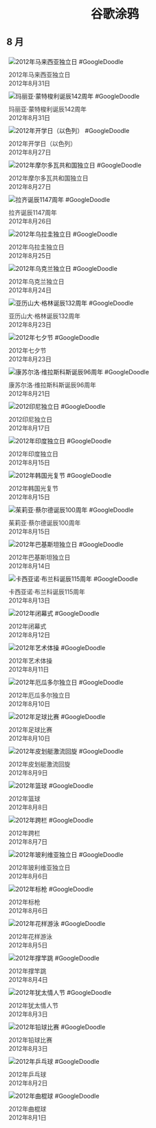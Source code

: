
<h1 align="center"> 谷歌涂鸦 </h1>




## 8 月

<div class="image">


<img src="https://lh3.googleusercontent.com/5tPSImy2l8oXzocjPpiHXRnW0Q1iN9mLO4XpDTKVacaXzqybsVW17akzuP9tG0l7G1VNHHVDhDPx-jhsHxgAkLtG5SiOwAa_yAv8SJiu=s660" alt="2012年马来西亚独立日 #GoogleDoodle" style="margin: 5px"/>
<div class="info" style="font-size: 14px; color:#333333; margin:5px"><div class="title">2012年马来西亚独立日</div><div class="date">2012年8月31日</div></div>

<img src="https://lh3.googleusercontent.com/wXVZvXaT6lY4ApcjFKE5UflHShF5kVOavRfTa0owz8RL4csSdpJN00M7kU2jhJWlbmsxgKUAUMA2A0wPldipiddM83iu9heuskQUQTwW=s660" alt="玛丽亚·蒙特梭利诞辰142周年 #GoogleDoodle" style="margin: 5px"/>
<div class="info" style="font-size: 14px; color:#333333; margin:5px"><div class="title">玛丽亚·蒙特梭利诞辰142周年</div><div class="date">2012年8月31日</div></div>

<img src="https://lh3.googleusercontent.com/wcfIDfkKTtRKj2idVkbIUIItL70uBmKyi23zbWaaApa81UsdU-NhR-HV8KgPL9CckH6r2UCsj2t06bRKaUfUTf42iS_KyCwhHACFFQbc=s660" alt="2012年开学日（以色列） #GoogleDoodle" style="margin: 5px"/>
<div class="info" style="font-size: 14px; color:#333333; margin:5px"><div class="title">2012年开学日（以色列）</div><div class="date">2012年8月27日</div></div>

<img src="https://www.google.com/logos/2012/moldova12-hp.jpg" alt="2012年摩尔多瓦共和国独立日 #GoogleDoodle" style="margin: 5px"/>
<div class="info" style="font-size: 14px; color:#333333; margin:5px"><div class="title">2012年摩尔多瓦共和国独立日</div><div class="date">2012年8月27日</div></div>

<img src="https://www.google.com/logos/2012/rhazes12-hp.jpg" alt="拉齐诞辰1147周年 #GoogleDoodle" style="margin: 5px"/>
<div class="info" style="font-size: 14px; color:#333333; margin:5px"><div class="title">拉齐诞辰1147周年</div><div class="date">2012年8月26日</div></div>

<img src="https://lh3.googleusercontent.com/peP1RT6WZANhLOzhSUs2XTQWg35V_HfcxNToCw5mMC5jpgCiG1Uq2UBfmYJDGO9br_qz5Ec5si2nw44KfqrPBgvB34Br-DB1iVAppwn7=s660" alt="2012年乌拉圭独立日 #GoogleDoodle" style="margin: 5px"/>
<div class="info" style="font-size: 14px; color:#333333; margin:5px"><div class="title">2012年乌拉圭独立日</div><div class="date">2012年8月25日</div></div>

<img src="https://lh3.googleusercontent.com/iMHyjdhTE4tp7OsO2evbePBLCs4ZjYBih0eh8uYUvJsyu38gpWHQ7IeobXF6nKZ10Z-7geJfG6fR0igaFfMNSkkjkNSn8Td5YTQWr3Lb8A=s660" alt="2012年乌克兰独立日 #GoogleDoodle" style="margin: 5px"/>
<div class="info" style="font-size: 14px; color:#333333; margin:5px"><div class="title">2012年乌克兰独立日</div><div class="date">2012年8月24日</div></div>

<img src="https://lh3.googleusercontent.com/W6YTCRVOtQC9-3UTdaNVqe5a538UPtyp0HtsATGYuscSzMIhs0tueG1ZFBORmVVt3iar7j17XuoivruRsIBhqcACjpHDfx3nAu6coihI=s660" alt="亚历山大·格林诞辰132周年 #GoogleDoodle" style="margin: 5px"/>
<div class="info" style="font-size: 14px; color:#333333; margin:5px"><div class="title">亚历山大·格林诞辰132周年</div><div class="date">2012年8月23日</div></div>

<img src="https://lh3.googleusercontent.com/DlWBK-4St43VDuWsb_C4LxzsXr21PcrQ6tOtgj48lfFKdh1UyIYoxh6rqmGW9okKVnkaWKjcxbOJ_FkoOixRaDyHPbZTjPhm000xrefWmw=s660" alt="2012年七夕节 #GoogleDoodle" style="margin: 5px"/>
<div class="info" style="font-size: 14px; color:#333333; margin:5px"><div class="title">2012年七夕节</div><div class="date">2012年8月23日</div></div>

<img src="https://lh3.googleusercontent.com/YGRrt0ilUN1gjk5xPeqFjWb-Oibts8F33Ka8dvExoNiPcSE391KXKptc8XVVgmhtxgnoEI4I1VxLUfSy7CYpesbcBEyaToavb3YUVFOO=s660" alt="康苏尔洛·维拉斯科斯诞辰96周年 #GoogleDoodle" style="margin: 5px"/>
<div class="info" style="font-size: 14px; color:#333333; margin:5px"><div class="title">康苏尔洛·维拉斯科斯诞辰96周年</div><div class="date">2012年8月21日</div></div>

<img src="https://lh3.googleusercontent.com/8pOfYyl-Yrfc-TFZTRU14UFmHmxbs7X8zczAODQtDlBWETLbGhB3q40JlCUiZdYPFTFOs-874zQsy0L04uyjxByXydAPZvy87W2ztq8x=s660" alt="2012印尼独立日 #GoogleDoodle" style="margin: 5px"/>
<div class="info" style="font-size: 14px; color:#333333; margin:5px"><div class="title">2012印尼独立日</div><div class="date">2012年8月17日</div></div>

<img src="https://lh3.googleusercontent.com/UY2VjNJn5spOynwnTCa5H78L4pAbJqjaQO4SKBMKGHNumeJal7bbME1dUSp4h-xeAAJ0laFh310JwwA26yXA7Og9q0Kn2hsuC5WYPia8=s660" alt="2012年印度独立日 #GoogleDoodle" style="margin: 5px"/>
<div class="info" style="font-size: 14px; color:#333333; margin:5px"><div class="title">2012年印度独立日</div><div class="date">2012年8月15日</div></div>

<img src="https://lh3.googleusercontent.com/tKUSk1TemXbeHi0ndJSKng6xc1L3QvncD1eDFgJ8ei69lGu251yTNMSVShYI6Kcb8I36aQ2xpBwQSgdciwrUWPW4HhJfuQyDQloQPMY=s660" alt="2012年韩国光复节 #GoogleDoodle" style="margin: 5px"/>
<div class="info" style="font-size: 14px; color:#333333; margin:5px"><div class="title">2012年韩国光复节</div><div class="date">2012年8月15日</div></div>

<img src="https://lh3.googleusercontent.com/8xIjy0DmS7_AEjmyy8czhezbWa4dzgZU-1k4fbx62w6s4xWANfmYyt5D0gSi-I8Qmn8yop2qT1Rd9Om-Z-WiMHPO78jCs05qURsW73yITQ=s660" alt="茱莉亚·蔡尔德诞辰100周年 #GoogleDoodle" style="margin: 5px"/>
<div class="info" style="font-size: 14px; color:#333333; margin:5px"><div class="title">茱莉亚·蔡尔德诞辰100周年</div><div class="date">2012年8月15日</div></div>

<img src="https://lh3.googleusercontent.com/jPbZZNlI3jbXH60TCbFe3tjwNHk38jEZiVKe3O8dgjJKwpVVWNziGzf3AQi8PzvQ9Or5ECPT0f3EAi0XspjiajEf-i6zikV7pTwnDdDJsg=s660" alt="2012年巴基斯坦独立日 #GoogleDoodle" style="margin: 5px"/>
<div class="info" style="font-size: 14px; color:#333333; margin:5px"><div class="title">2012年巴基斯坦独立日</div><div class="date">2012年8月14日</div></div>

<img src="https://lh3.googleusercontent.com/tkN2vHALQrfXum2pJtbKAdphPIZv10kz45U9PHORfnoQSPHkFdw4B7F7yWbhn-07AYGqA2MKrJNUk_4zOPEje2f-rs7aZ6G8tVM9nTyq=s660" alt="卡西亚诺·布兰科诞辰115周年 #GoogleDoodle" style="margin: 5px"/>
<div class="info" style="font-size: 14px; color:#333333; margin:5px"><div class="title">卡西亚诺·布兰科诞辰115周年</div><div class="date">2012年8月13日</div></div>

<img src="https://lh3.googleusercontent.com/IxkosPNFSWzdf-BNXechaHIhPs7uK92EhZD9xehnubQY3hao2k1VNcVpuEJxh4tBVRP7SuO9UW6roQ4aD2Ya__zE73H5jtW71abEUaCdaw=s660" alt="2012年闭幕式 #GoogleDoodle" style="margin: 5px"/>
<div class="info" style="font-size: 14px; color:#333333; margin:5px"><div class="title">2012年闭幕式</div><div class="date">2012年8月12日</div></div>

<img src="https://lh3.googleusercontent.com/I3XNXk-RvtqrwuO4xTlJCIhuT_FMW12Rsknu3d6uoneo7smaVv38f3zXfwK-3zL0de7C4el67vYDxFTF5KOkMH19A-jWPCdMv_C0YaC1Kw=s660" alt="2012年艺术体操 #GoogleDoodle" style="margin: 5px"/>
<div class="info" style="font-size: 14px; color:#333333; margin:5px"><div class="title">2012年艺术体操</div><div class="date">2012年8月11日</div></div>

<img src="https://www.google.com/logos/2012/ecuador-2012-hp.jpg" alt="2012年厄瓜多尔独立日 #GoogleDoodle" style="margin: 5px"/>
<div class="info" style="font-size: 14px; color:#333333; margin:5px"><div class="title">2012年厄瓜多尔独立日</div><div class="date">2012年8月10日</div></div>

<img src="https://lh3.googleusercontent.com/3KPEgX05dz5fSJ1KP1Lo14zp0J3fhAXyAWpSIbbN3YBE1rTFfzwmAXVSu_FXJDz8cB4tcM8C1-lWxfXSux6z6qznrvATh6VBNtPYBjil=s660" alt="2012年足球比赛 #GoogleDoodle" style="margin: 5px"/>
<div class="info" style="font-size: 14px; color:#333333; margin:5px"><div class="title">2012年足球比赛</div><div class="date">2012年8月10日</div></div>

<img src="https://www.google.com/logos/2012/slalom_canoe-2012-hp.jpg" alt="2012年皮划艇激流回旋 #GoogleDoodle" style="margin: 5px"/>
<div class="info" style="font-size: 14px; color:#333333; margin:5px"><div class="title">2012年皮划艇激流回旋</div><div class="date">2012年8月9日</div></div>

<img src="https://lh3.googleusercontent.com/H39vSnm9Va10y8fPoxN3xVPwv34cJT8pllL7h8pI6SU16TYR3Lm3zdJALjiH1stwCxjuGLbA_vXllLRGURgP13BGKZNpcZMwuQRvPf1e=s660" alt="2012年篮球 #GoogleDoodle" style="margin: 5px"/>
<div class="info" style="font-size: 14px; color:#333333; margin:5px"><div class="title">2012年篮球</div><div class="date">2012年8月8日</div></div>

<img src="https://www.google.com/logos/2012/hurdles-2012-hp.jpg" alt="2012年跨栏 #GoogleDoodle" style="margin: 5px"/>
<div class="info" style="font-size: 14px; color:#333333; margin:5px"><div class="title">2012年跨栏</div><div class="date">2012年8月7日</div></div>

<img src="https://lh3.googleusercontent.com/dx9F-OLk6i5K7JUsBB_0_P8weYILVPxf7JVkKdvvmyvu2gjVwzCA7NmTSm8boNkitsH-rBQ-L1uYFAU0n5Dryw-Sqd1NXemSLtC0e6eU=s660" alt="2012年玻利维亚独立日 #GoogleDoodle" style="margin: 5px"/>
<div class="info" style="font-size: 14px; color:#333333; margin:5px"><div class="title">2012年玻利维亚独立日</div><div class="date">2012年8月6日</div></div>

<img src="https://lh3.googleusercontent.com/L_19M20QrMSaUiC-VUzFPP5RT46lx22HzYDVlkgd8lkZ5QO0N6azokiAg80v0JGddgMKknVb-SooiTM3s_0rHGzE-5dzq1gp3dnob1PL=s660" alt="2012年标枪 #GoogleDoodle" style="margin: 5px"/>
<div class="info" style="font-size: 14px; color:#333333; margin:5px"><div class="title">2012年标枪</div><div class="date">2012年8月6日</div></div>

<img src="https://lh3.googleusercontent.com/LAL5n9FH6bkCUvQpnPPCvk9z-lf6iTiYgdlipG1iQFfWIIFzrP9pyIVG_jOO4WqjI8N7SBkksq1L1AQjFSP433wxvoEjXwYzRHdmZn4=s660" alt="2012年花样游泳 #GoogleDoodle" style="margin: 5px"/>
<div class="info" style="font-size: 14px; color:#333333; margin:5px"><div class="title">2012年花样游泳</div><div class="date">2012年8月5日</div></div>

<img src="https://lh3.googleusercontent.com/1_MQjhUuVZiz-_1v7vfe9kwHn81hrsn_uLE9LRkLYp4Bprm7APyGa9L-YEChmeHaSzDqLu7Azk52JznvbQuuBFSfYTyhPUIHGkSrWR3h=s660" alt="2012年撑竿跳 #GoogleDoodle" style="margin: 5px"/>
<div class="info" style="font-size: 14px; color:#333333; margin:5px"><div class="title">2012年撑竿跳</div><div class="date">2012年8月4日</div></div>

<img src="https://lh3.googleusercontent.com/3S7Qtzwrt7Ko7FtMWoDOX5S8mcpy7dU-Fs_tuR-PRU55515bTiB-t-OOTXToVJD-pgOagEe-lQ-3y0EUO423m3RunYVJIGXQVShpBIw=s660" alt="2012年犹太情人节 #GoogleDoodle" style="margin: 5px"/>
<div class="info" style="font-size: 14px; color:#333333; margin:5px"><div class="title">2012年犹太情人节</div><div class="date">2012年8月3日</div></div>

<img src="https://lh3.googleusercontent.com/F3z0n3snG8Tx24FTkCiuFj8TRPbRlkFaQfloqeeUbET-40zxFjUa65yitqnKI1rppIAozaROBCizcibf23hjCgVU6UVeJR_GpQV1T6fD=s660" alt="2012年铅球比赛 #GoogleDoodle" style="margin: 5px"/>
<div class="info" style="font-size: 14px; color:#333333; margin:5px"><div class="title">2012年铅球比赛</div><div class="date">2012年8月3日</div></div>

<img src="https://lh3.googleusercontent.com/eWNQR0aQfeYQ8ZofR1SpAx6jy6fJ9u2t12qWtZDhmZNH_DW_87WJnCbS2tm5ft5lNLdleEiEAE0ryjqkkBv8OlLTBIbuynmzF36W7L9fTg=s660" alt="2012年乒乓球 #GoogleDoodle" style="margin: 5px"/>
<div class="info" style="font-size: 14px; color:#333333; margin:5px"><div class="title">2012年乒乓球</div><div class="date">2012年8月2日</div></div>

<img src="https://lh3.googleusercontent.com/R9UCkqQgNh5bK6AykJsPbr7js6_QOoiQFK5i7az9o8rmS4IZ4md1yqIGk1UwXHzO9IY_WeqarZJaRJi7ma5w58ba_SqECGSWFoI27fyk=s660" alt="2012年曲棍球 #GoogleDoodle" style="margin: 5px"/>
<div class="info" style="font-size: 14px; color:#333333; margin:5px"><div class="title">2012年曲棍球</div><div class="date">2012年8月1日</div></div>

</div>








